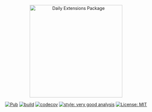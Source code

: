 <p align="center">
<img src="https://raw.githubusercontent.com/phimary/daily_extensions/master/assets/logo.png" height="300" alt="Daily Extensions Package" />
</p>

<p align="center">
<a href="https://pub.dev/packages/daily_extensions"><img src="https://img.shields.io/pub/v/daily_extensions.svg" alt="Pub"></a>
<a href="https://github.com/phimary/daily_extensions/actions"><img src="https://github.com/phimary/daily_extensions/actions/workflows/build.yml/badge.svg" alt="build"></a>
<a href="https://app.codecov.io/gh/phimary/daily_extensions"><img src="https://codecov.io/gh/phimary/daily_extensions/branch/master/graph/badge.svg" alt="codecov"></a>
<a href="https://pub.dev/packages/very_good_analysis"><img src="https://img.shields.io/badge/style-very_good_analysis-B22C89.svg" alt="style: very good analysis"></a>
<a href="https://opensource.org/licenses/MIT"><img src="https://img.shields.io/badge/license-MIT-purple.svg" alt="License: MIT"></a>
</p>

